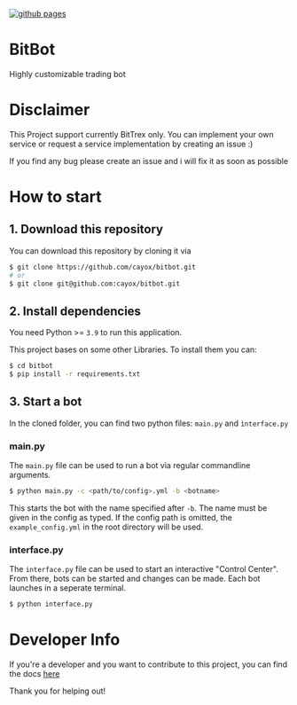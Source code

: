 [![github pages](https://github.com/cayox/bitbot/actions/workflows/docs_deploy.yml/badge.svg?branch=main&event=push)](https://github.com/cayox/bitbot/actions/workflows/docs_deploy.yml)

# BitBot
Highly customizable trading bot 

# Disclaimer
This Project support currently BitTrex only. You can implement your own service or request a service implementation by creating an issue :)

If you find any bug please create an issue and i will fix it as soon as possible

# How to start

## 1. Download this repository
You can download this repository by cloning it via 

```bash
$ git clone https://github.com/cayox/bitbot.git
# or 
$ git clone git@github.com:cayox/bitbot.git
```

## 2. Install dependencies
You need Python >= `3.9` to run this application.

This project bases on some other Libraries. To install them you can:

```bash
$ cd bitbot
$ pip install -r requirements.txt
```

## 3. Start a bot
In the cloned folder, you can find two python files: `main.py` and `ìnterface.py`

### main.py
The `main.py` file can be used to run a bot via regular commandline arguments. 

```bash
$ python main.py -c <path/to/config>.yml -b <botname>
```

This starts the bot with the name specified after `-b`. The name must be given in the config as typed.
If the config path is omitted, the `example_config.yml` in the root directory will be used.

### interface.py
The `interface.py` file can be used to start an interactive "Control Center". From there, bots can be started and changes can be made. Each bot launches in a seperate terminal.

```bash
$ python interface.py
```

# Developer Info
If you're a developer and you want to contribute to this project, you can find the docs [here](https://cayox.github.io/bitbot/index.html)

Thank you for helping out!

